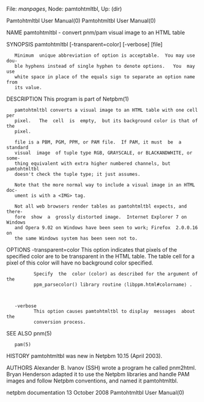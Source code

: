 File: *manpages*,  Node: pamtohtmltbl,  Up: (dir)

Pamtohtmltbl User Manual(0)                        Pamtohtmltbl User Manual(0)



NAME
       pamtohtmltbl - convert pnm/pam visual image to an HTML table


SYNOPSIS
       pamtohtmltbl [-transparent=color] [-verbose] [file]

       Minimum  unique abbreviation of option is acceptable.  You may use dou-
       ble hyphens instead of single hyphen to denote options.   You  may  use
       white space in place of the equals sign to separate an option name from
       its value.


DESCRIPTION
       This program is part of Netpbm(1)

       pamtohtmltbl converts a visual image to an HTML table with one cell per
       pixel.   The  cell  is  empty,  but its background color is that of the
       pixel.

       file is a PBM, PGM, PPM, or PAM file.  If PAM, it must  be  a  standard
       visual  image  of tuple type RGB, GRAYSCALE, or BLACKANDWHITE, or some-
       thing equivalent with extra higher numbered channels, but  pamtohtmltbl
       doesn't check the tuple type; it just assumes.

       Note that the more normal way to include a visual image in an HTML doc-
       ument is with a <IMG> tag.

       Not all web browsers render tables as pamtohtmltbl expects, and  there-
       fore  show  a  grossly distorted image.  Internet Explorer 7 on Windows
       and Opera 9.02 on Windows have been seen to work; Firefox  2.0.0.16  on
       the same Windows system has been seen not to.


OPTIONS
       -transparent=color
              This  option indicates that pixels of the specified color are to
              be transparent in the HTML table.  The table cell for a pixel of
              this color will have no background color specified.

              Specify  the  color (color) as described for the argument of the
              ppm_parsecolor() library routine ⟨libppm.html#colorname⟩ .



       -verbose
              This option causes pamtohtmltbl to display  messages  about  the
              conversion process.


SEE ALSO
       pnm(5)

       pam(5)



HISTORY
       pamtohtmltbl was new in Netpbm 10.15 (April 2003).



AUTHORS
       Alexander  B.  Ivanov  (SSH) wrote a program he called pnm2html.  Bryan
       Henderson adapted it to use the Netpbm libraries and handle PAM  images
       and follow Netpbm conventions, and named it pamtohtmltbl.



netpbm documentation            13 October 2008    Pamtohtmltbl User Manual(0)
